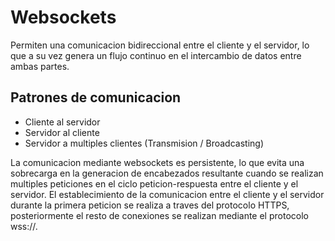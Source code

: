 # Websockets

Permiten una comunicacion bidireccional entre el cliente y el servidor, lo que a su vez genera un flujo continuo en el intercambio de datos entre ambas partes.

## Patrones de comunicacion

- Cliente al servidor
- Servidor al cliente
- Servidor a multiples clientes (Transmision / Broadcasting)

La comunicacion mediante websockets es persistente, lo que evita una sobrecarga en la generacion de encabezados resultante cuando se realizan multiples peticiones en el ciclo peticion-respuesta entre el cliente y el servidor.
El establecimiento de la comunicacion entre el cliente y el servidor durante la primera peticion se realiza a traves del protocolo HTTPS, posteriormente el resto de conexiones se realizan mediante el protocolo wss://.